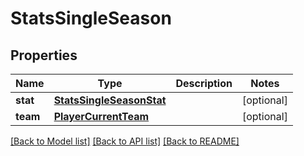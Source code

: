 # StatsSingleSeason

## Properties
Name | Type | Description | Notes
------------ | ------------- | ------------- | -------------
**stat** | [**StatsSingleSeasonStat**](StatsSingleSeasonStat.md) |  | [optional] 
**team** | [**PlayerCurrentTeam**](PlayerCurrentTeam.md) |  | [optional] 

[[Back to Model list]](../README.md#documentation-for-models) [[Back to API list]](../README.md#documentation-for-api-endpoints) [[Back to README]](../README.md)


